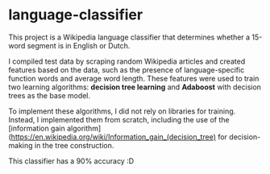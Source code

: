 # language-classifier
This project is a Wikipedia language classifier that determines whether a 15-word segment is in English or Dutch.

I compiled test data by scraping random Wikipedia articles and created features based on the data, such as the presence of language-specific function words and average word length. These features were used to train two learning algorithms: **decision tree learning** and **Adaboost** with decision trees as the base model.

To implement these algorithms, I did not rely on libraries for training. Instead, I implemented them from scratch, including the use of the [information gain algorithm](https://en.wikipedia.org/wiki/Information_gain_(decision_tree) for decision-making in the tree construction.

This classifier has a 90% accuracy :D
